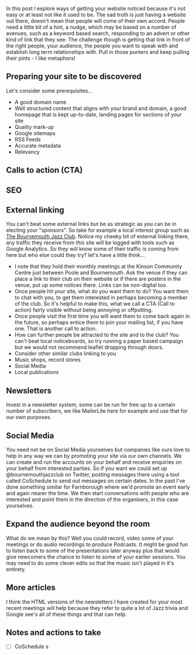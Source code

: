 In this post I explore ways of getting your website noticed because it's not easy or at least not like it used to be. The sad truth is just having a website out there, doesn't mean that people will come of their own accord. People need a little bit of a hint, a nudge, which may be based on a number of avenues, such as a keyword based search, responding to an advert or other kind of link that they see. The challenge though is getting that link in front of the right people, your audience, the people you want to speak with and establish long term relationships with. Pull in those punters and keep pulling their pints - I like metaphors!

## Preparing your site to be discovered

Let's consider some prerequisites...

* A good domain name
* Well structured content that aligns with your brand and domain, a good homepage that is kept up-to-date, landing pages for sections of your site
* Quality mark-up
* Google sitemaps
* RSS Feeds
* Accurate metadata
* Relevancy

## Calls to action (CTA)

## SEO

## External linking

You can't beat some external links but be as strategic as you can be in electing your "sponsors". So take for example a local interest group such as [The Bournemouth Jazz Club](https://bournemouthjazzclub.org). Notice my cheeky bit of external linking there, any traffic they receive from _this_ site will be logged with tools such as Google Analytics. So they will know some of their traffic is coming from here but who else could they try? let's have a little think...

* I note that they hold their monthly meetings at the Kinson Community Centre just between Poole and Bournemouth. Ask the venue if they can place a link to their club on their website or if there are posters in the venue, put up some notices there. Links can be non-digital too.
* Once people hit your site, what do you want them to do? You want them to chat with you, to get them interested in perhaps becoming a member of the club. So it's helpful to make this, what we call a CTA (Call to action) fairly visible without being annoying or offputting.
* Once people visit the first time you will want them to come back again in the future, so perhaps entice them to join your mailing list, if you have one. That is another call to action.
* How can further people be attracted to the site and to the club? You can't beat local noticeboards, so try running a paper based campaign but we would not recommend leaflet dropping through doors.
* Consider other similar clubs linking to you
* Music shops, record stores
* Social Media
* Local publications
  
## Newsletters

Invest in a newsletter system, some can be run for free up to a certain number of subscribers, we like MailerLite here for example and use that for our own purposes. 

## Social Media

You need not be on Social Media yourselves but companies like ours love to help in any way we can by promoting your site via our own channels. We can create and run the accounts on your behalf and receive enquiries on your behalf from interested parties. So if you want we could set up @bournemouthjazzclub on Twitter, posting messages there using a tool called CoSchedule to send out messages on certain dates. In the past I've done something similar for Farnborough where we'd promote an event early and again nearer the time. We then start conversations with people who are interested and point them in the direction of the organisers, in this case yourselves.

## Expand the audience beyond the room

What do we mean by this? Well you could record, video some of your meetings or do audio recordings to produce Podcasts. It might be good fun to listen back to some of the presentations later anyway plus that would give newcomers the chance to listen to some of your earlier sessions. You may need to do some clever edits so that the music isn't played in it's entirety.

## More articles

I think the HTML versions of the newsletters I have created for your most recent meetings will help because they refer to quite a lot of Jazz trivia and Google see's all of these things and that can help.

## Notes and actions to take

- [ ] CoSchedule s